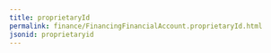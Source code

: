 ```yaml
---
title: proprietaryId
permalink: finance/FinancingFinancialAccount.proprietaryId.html
jsonid: proprietaryid
---
```

